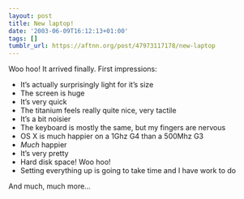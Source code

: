 ```yaml
---
layout: post
title: New laptop!
date: '2003-06-09T16:12:13+01:00'
tags: []
tumblr_url: https://aftnn.org/post/47973117178/new-laptop
---
```

<p>Woo hoo! It arrived finally. First impressions:</p>
<ul>
<li>It&rsquo;s actually surprisingly light for it&rsquo;s size</li>
<li>The screen is huge</li>
<li>It&rsquo;s very quick</li>
<li>The titanium feels really quite nice, very tactile</li>
<li>It&rsquo;s a bit noisier</li>
<li>The keyboard is mostly the same, but my fingers are nervous</li>
<li>OS X is much happier on a 1Ghz G4 than a 500Mhz G3</li>
<li><em>Much</em> happier</li>
<li>It&rsquo;s very pretty</li>
<li>Hard disk space! Woo hoo!</li>
<li>Setting everything up is going to take time and I have work to do</li>
</ul>
<p>And much, much more&hellip;</p>
